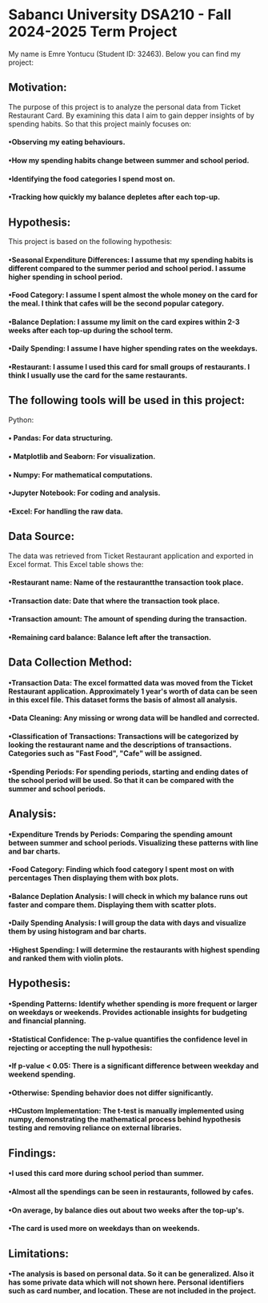 # Sabancı University DSA210 - Fall 2024-2025 Term Project

My name is Emre Yontucu (Student ID: 32463). Below you can find my project:

## Motivation:
 The purpose of this project is to analyze the personal data from Ticket Restaurant Card. By examining this data I aim to gain depper insights of by spending habits. So that this project mainly focuses on:
 ####   •Observing my eating behaviours.
 ####   •How my spending habits  change between summer and school period. 
 ####   •Identifying the food categories I spend most on.
 ####   •Tracking how quickly my balance depletes after each top-up.

 ## Hypothesis:
  This project is based on the following hypothesis:
   #### •Seasonal Expenditure Differences: I assume that my spending habits is different compared to the summer period and school period. I assume higher spending in school period.
   #### •Food Category:  I assume I spent almost the whole money on the card for the meal. I think that cafes will be the second popular category.
   #### •Balance Deplation: I assume my limit on the card expires within 2-3 weeks after each top-up during the school term.
   #### •Daily Spending: I assume I have higher spending rates on the weekdays.
   #### •Restaurant: I assume I used this card for small groups of restaurants. I think I usually use the card for the same restaurants.
## The following tools will be used in this project:
  Python:
  #### • Pandas: For data structuring.
  #### • Matplotlib and Seaborn: For visualization.
 #### • Numpy: For mathematical computations.
#### •Jupyter Notebook: For coding and analysis.
#### •Excel: For handling the raw data.

## Data Source:
  The data was retrieved from Ticket Restaurant application and exported in Excel format.
  This Excel table shows the:
  #### •Restaurant name: Name of the restaurantthe transaction took place.
  #### •Transaction date: Date that where the transaction took place.
  #### •Transaction amount: The amount of spending during the transaction.
  #### •Remaining card balance: Balance left after the transaction.

  ## Data Collection Method:
  #### •Transaction Data: The excel formatted data was moved from the Ticket Restaurant application. Approximately 1 year's worth of data can be seen in this excel file.  This dataset forms the basis of almost all analysis.
  ####  •Data Cleaning: Any missing or wrong data will be handled and corrected.
  
 ####  •Classification of Transactions: Transactions will be categorized by looking the restaurant name and the descriptions of transactions. Categories such as "Fast Food", "Cafe" will be assigned.
 
 ####  •Spending Periods: For spending periods, starting and ending dates of the school period will be used. So that it can be compared with the summer and school periods.


## Analysis:
 ####   •Expenditure Trends by Periods: Comparing the spending amount between summer and school periods. Visualizing these patterns with line and bar charts.
 ####   •Food Category: Finding which food category I spent most on with percentages Then displaying them with box plots.
 ####   •Balance Deplation Analysis: I will check in which my balance runs out faster and compare them. Displaying them with scatter plots.
 ####   •Daily Spending Analysis: I will group the data with days and visualize them by using histogram and bar charts. 
 ####   •Highest Spending: I will determine the restaurants with highest spending and ranked them with violin plots.

## Hypothesis:
 ####   •Spending Patterns: Identify whether spending is more frequent or larger on weekdays or weekends. Provides actionable insights for budgeting and financial planning.
 ####   •Statistical Confidence: The p-value quantifies the confidence level in rejecting or accepting the null hypothesis:
 ####   •If p-value < 0.05: There is a significant difference between weekday and weekend spending.
 ####   •Otherwise: Spending behavior does not differ significantly.
 ####   •HCustom Implementation: The t-test is manually implemented using numpy, demonstrating the mathematical process behind hypothesis testing and removing reliance on external libraries.

  
 ## Findings:
 ####    •I used this card more during school period than summer.
 ####    •Almost all the spendings can be seen in restaurants, followed by cafes.
 ####    •On average, by balance dies out about two weeks after the top-up's.
 ####    •The card is used more on weekdays than on weekends.

## Limitations:
 ####   •The analysis is based on personal data. So it can be generalized. Also it has some private data which will not shown here. Personal identifiers such as card number, and location. These are not included in the project.

  
